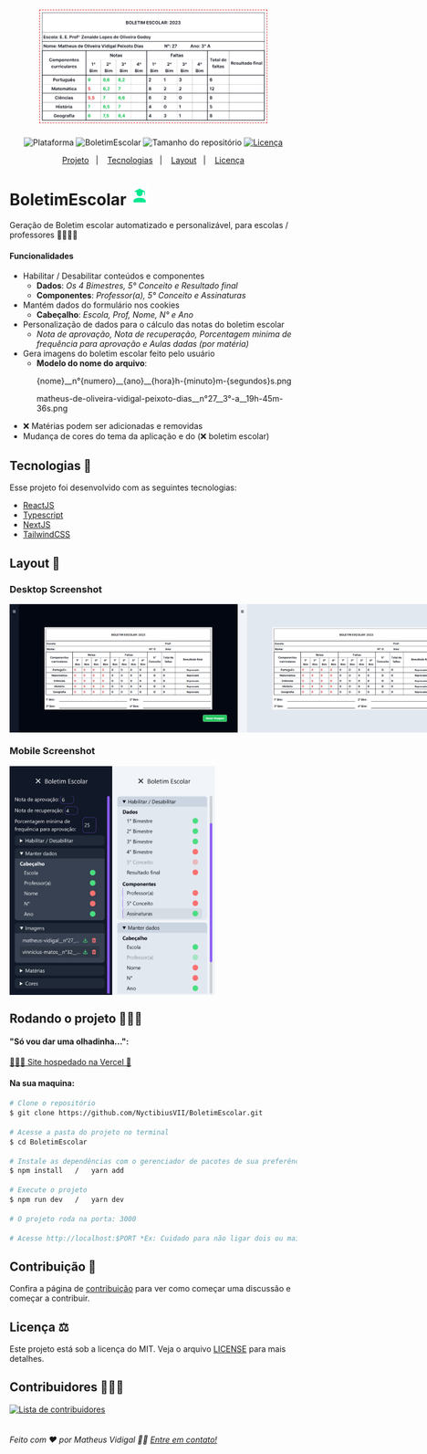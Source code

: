 <h1 align="center">
    <img src=".github/modelo-boletim-escolar.png" width="400" alt="Logo BoletimEscolar">
</h1>
<p align="center">
    <img alt="Plataforma" src="https://img.shields.io/static/v1?label=Plataforma&message=Web&color=000000&labelColor=00E88F">
    <img alt="BoletimEscolar" src="https://img.shields.io/static/v1?label=Version&message=1.0&color=000000&labelColor=00E88F">
    <img alt="Tamanho do repositório" src="https://img.shields.io/github/repo-size/NyctibiusVII/BoletimEscolar?color=000000&labelColor=00E88F">
    <a href="https://github.com/NyctibiusVII/BoletimEscolar/blob/main/LICENSE">
        <img alt="Licença" src="https://img.shields.io/static/v1?label=License&message=MIT&color=000000&labelColor=00E88F">
    </a>
</p>
<p align="center">
    <a href="#boletimescolar-">Projeto</a>&nbsp;&nbsp;&nbsp;|&nbsp;&nbsp;&nbsp;
    <a href="#tecnologias-">Tecnologias</a>&nbsp;&nbsp;&nbsp;|&nbsp;&nbsp;&nbsp;
    <a href="#layout-">Layout</a>&nbsp;&nbsp;&nbsp;|&nbsp;&nbsp;&nbsp;
    <a href="#licença-%EF%B8%8F">Licença</a>
</p>

# BoletimEscolar <img src=".github/favicon.svg" width="32" alt="favicon">
Geração de Boletim escolar automatizado e personalizável, para escolas / professores 👩🏻‍🏫📄

#### Funcionalidades
* Habilitar / Desabilitar conteúdos e componentes
    * __Dados__: _Os 4 Bimestres, 5° Conceito e Resultado final_
    * __Componentes__: _Professor(a), 5° Conceito e Assinaturas_
* Mantém dados do formulário nos cookies
    * __Cabeçalho__: _Escola, Prof, Nome, N° e Ano_
* Personalização de dados para o cálculo das notas do boletim escolar
    * _Nota de aprovação, Nota de recuperação, Porcentagem minima de frequência para aprovação e Aulas dadas (por matéria)_
* Gera imagens do boletim escolar feito pelo usuário
    * __Modelo do nome do arquivo__:
        <p>{nome}__n°{numero}__{ano}__{hora}h-{minuto}m-{segundos}s.png</p>
        <p>matheus-de-oliveira-vidigal-peixoto-dias__n°27__3°-a__19h-45m-36s.png</p>
* ❌ Matérias podem ser adicionadas e removidas
* Mudança de cores do tema da aplicação e do (❌ boletim escolar)

## Tecnologias 🚀
Esse projeto foi desenvolvido com as seguintes tecnologias:
- [ReactJS](https://pt-br.reactjs.org)
- [Typescript](https://www.typescriptlang.org)
- [NextJS](https://nextjs.org)
- [TailwindCSS](https://tailwindcss.com)

## Layout 🚧
### Desktop Screenshot
<div style="display: flex; flex-direction: 'column'; align-items: 'center';">
<!-- Responsive, 1366 x 768, 50% (Laptop L - 1366px) -->
    <img width="400px" src=".github/home-desktop-dark.png">
    <img width="400px" src=".github/home-desktop-light.png">
</div>

### Mobile Screenshot
<div style="display: flex; flex-direction: 'row';">
<!-- Responsive, 320 x 711, 75% (Mobile X11T - 320px) -->
    <img width="180px" src=".github/home-mobile-dark.png">
    <img width="180px" src=".github/home-mobile-light.png">
</div>

## Rodando o projeto 🚴🏻‍♂️
#### "Só vou dar uma olhadinha...":
  <a href="https://boletim-escolar.vercel.app">👩🏻‍🏫 Site hospedado na Vercel 📄</a>

#### Na sua maquina:
```bash
# Clone o repositório
$ git clone https://github.com/NyctibiusVII/BoletimEscolar.git

# Acesse a pasta do projeto no terminal
$ cd BoletimEscolar

# Instale as dependências com o gerenciador de pacotes de sua preferência
$ npm install   /   yarn add

# Execute o projeto
$ npm run dev   /   yarn dev

# O projeto roda na porta: 3000

# Acesse http://localhost:$PORT *Ex: Cuidado para não ligar dois ou mais projetos na mesma porta.
```

## Contribuição 💭
Confira a página de [contribuição](./CONTRIBUTING) para ver como começar uma discussão e começar a contribuir.

## Licença ⚖️
Este projeto está sob a licença do MIT. Veja o arquivo [LICENSE](https://github.com/NyctibiusVII/BoletimEscolar/blob/main/LICENSE) para mais detalhes.

## Contribuidores 🦸🏻‍♂️
<a href="https://github.com/NyctibiusVII/BoletimEscolar/graphs/contributors">
    <img src="https://contributors-img.web.app/image?repo=NyctibiusVII/BoletimEscolar&max=500" alt="Lista de contribuidores" width="15%"/>
</a>

<br/>
<br/>

###### Feito com ❤️ por Matheus Vidigal 👋🏻 [Entre em contato!](https://www.linkedin.com/in/matheus-vidigal-nyctibiusvii)